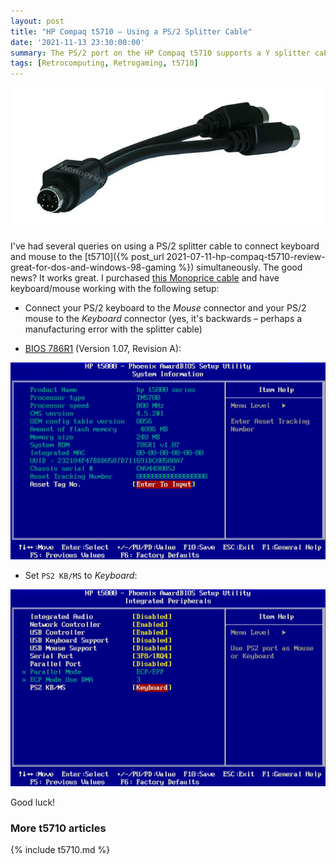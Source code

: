```yaml
---
layout: post
title: "HP Compaq t5710 – Using a PS/2 Splitter Cable"
date: '2021-11-13 23:30:00:00'
summary: The PS/2 port on the HP Compaq t5710 supports a Y splitter cable, so you can connect keyboard and mouse simultaneously.
tags: [Retrocomputing, Retrogaming, t5710]
---
```


![](/img/posts/t5710-monoprice-ps2-y-splitter-cable.jpg)

I've had several queries on using a PS/2 splitter cable to connect keyboard and mouse to the [t5710]({% post_url 2021-07-11-hp-compaq-t5710-review-great-for-dos-and-windows-98-gaming %}) simultaneously. The good news? It works great. I purchased <a href="https://www.ebay.com/itm/392826957006" target="_blank">this Monoprice cable</a> and have keyboard/mouse working with the following setup:

* Connect your PS/2 keyboard to the *Mouse* connector and your PS/2 mouse to the *Keyboard* connector (yes, it's backwards – perhaps a manufacturing error with the splitter cable)

* <a href="https://www.parkytowers.me.uk/thin/hp/bios.shtml" target="_blank">BIOS 786R1</a> (Version 1.07, Revision A):

![](/img/posts/t5710-bios-107-786r1.png)

* Set <code>PS2 KB/MS</code> to *Keyboard*:

![](/img/posts/t5710-bios-ps2-y-splitter-cable-keyboard-mouse.png)

Good luck!


### More t5710 articles

{% include t5710.md %}



